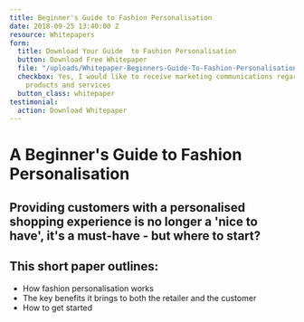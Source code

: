 ```yaml
---
title: Beginner's Guide to Fashion Personalisation
date: 2018-09-25 13:40:00 Z
resource: Whitepapers
form:
  title: Download Your Guide  to Fashion Personalisation
  button: Download Free Whitepaper
  file: "/uploads/Whitepaper-Beginners-Guide-To-Fashion-Personalisation.pdf"
  checkbox: Yes, I would like to receive marketing communications regarding Dressipi
    products and services
  button_class: whitepaper
testimonial:
  action: Download Whitepaper
---
```


# A Beginner's Guide to Fashion Personalisation

## Providing customers with a personalised shopping experience is no longer a 'nice to have', it's a must-have - but where to start?

## This short paper outlines:

* How fashion personalisation works
* The key benefits it brings to both the retailer and the customer
* How to get started